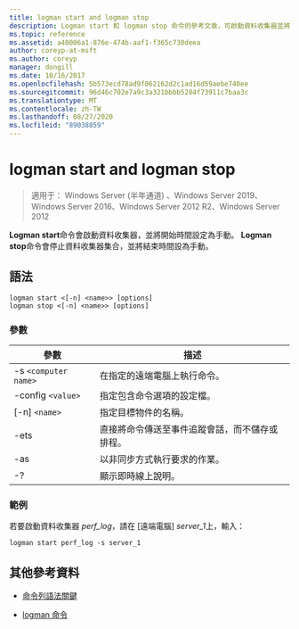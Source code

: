 ```yaml
---
title: logman start and logman stop
description: Logman start 和 logman stop 命令的參考文章，可啟動資料收集器並將開始時間設定為手動，或停止資料收集器集合，並將結束時間設為手動。
ms.topic: reference
ms.assetid: a40006a1-876e-474b-aaf1-f365c730deea
author: coreyp-at-msft
ms.author: coreyp
manager: dongill
ms.date: 10/16/2017
ms.openlocfilehash: 5b573ecd78ad9f062162d2c1ad16d59aebe740ee
ms.sourcegitcommit: 96d46c702e7a9c3a321bbbb5284f73911c7baa3c
ms.translationtype: MT
ms.contentlocale: zh-TW
ms.lasthandoff: 08/27/2020
ms.locfileid: "89038859"
---
```

# <a name="logman-start-and-logman-stop"></a>logman start and logman stop

> 適用于： Windows Server (半年通道) 、Windows Server 2019、Windows Server 2016、Windows Server 2012 R2、Windows Server 2012

**Logman start**命令會啟動資料收集器，並將開始時間設定為手動。 **Logman stop**命令會停止資料收集器集合，並將結束時間設為手動。

## <a name="syntax"></a>語法

```
logman start <[-n] <name>> [options]
logman stop <[-n] <name>> [options]
```

### <a name="parameters"></a>參數

| 參數 | 描述 |
| --------- | ----------- |
| -s `<computer name>` | 在指定的遠端電腦上執行命令。 |
| -config `<value>` | 指定包含命令選項的設定檔。 |
| [-n] `<name>` | 指定目標物件的名稱。 |
| -ets | 直接將命令傳送至事件追蹤會話，而不儲存或排程。 |
| -as | 以非同步方式執行要求的作業。 |
| -? | 顯示即時線上說明。 |

### <a name="examples"></a>範例

若要啟動資料收集器 *perf_log*，請在 [遠端電腦] *server_1*上，輸入：

```
logman start perf_log -s server_1
```

## <a name="additional-references"></a>其他參考資料

- [命令列語法關鍵](command-line-syntax-key.md)

- [logman 命令](logman.md)
